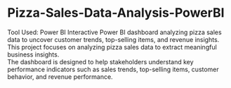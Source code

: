 # Pizza-Sales-Data-Analysis-PowerBI
 Tool Used: Power BI
Interactive Power BI dashboard analyzing pizza sales data to uncover customer trends, top-selling items, and revenue insights.
This project focuses on analyzing pizza sales data to extract meaningful business insights.  
The dashboard is designed to help stakeholders understand key performance indicators such as sales trends, top-selling items, customer behavior, and revenue performance.
